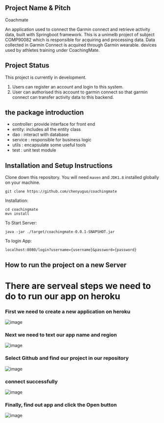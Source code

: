 ## Project Name & Pitch 
Coachmate

An application used to connect the Garmin connect and retrieve activity data, built with Springboot framework.
This is a unimelb project of subject COMP90082 which is responsible for acquiring and processing data.
 Data collected in Garmin Connect is acquired through Garmin wearable. devices used by athletes training under CoachingMate.

## Project Status

This project is currently in development. 
1. Users can register an account and login to this system. 
2. User can authorised this account to garmin connect so that garmin connect can transfer activity data to this backend.

## the package introduction
 
- controller: provide interface for front end
- entity: includes all the entity class
- dao : interact with database
- service : responsible for business logic
- utils : encapsulate some useful tools
- test : unit test module

## Installation and Setup Instructions

Clone down this repository. You will need `maven` and `JDK1.8` installed globally on your machine.  

`git clone https://github.com/chenyuguo/coachingmate`

Installation:

`cd coachingmate` <br>
`mvn install`  

To Start Server:

`java -jar ./target/coachingmate-0.0.1-SNAPSHOT.jar`  

To login App:

`localhost:8080/login?username={username}&password={password}`  
## How to run the project on a new Server
# There are serveal steps we need to do to run our app on heroku
### First we need to create a new application on heroku
![image](https://github.com/chenyuguo/coachingmate/blob/master/Resources/runonserver/picture/pic/1newApp.jpg)

### Next we need to text our app name and region
![image](https://github.com/chenyuguo/coachingmate/blob/master/Resources/runonserver/picture/pic/2newCreate.jpg)

### Select Github and find our project in our repository
![image](https://github.com/chenyuguo/coachingmate/blob/master/Resources/runonserver/picture/pic/3connect.jpg)

### connect successfully
![image](https://github.com/chenyuguo/coachingmate/blob/master/Resources/runonserver/picture/pic/4success.jpg)

### Finally, find out app and click the Open button
![image](https://github.com/chenyuguo/coachingmate/blob/master/Resources/runonserver/picture/pic/5open.jpg)





